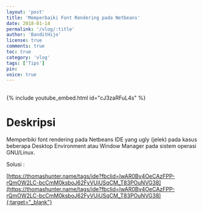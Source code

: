 ```yaml
---
layout: 'post'
title: 'Memperbaiki Font Rendering pada Netbeans'
date: 2018-01-14
permalink: '/vlog/:title'
author: 'BanditHijo'
license: true
comments: true
toc: true
category: 'vlog'
tags: ['Tips']
pin:
voice: true
---
```


<div style="margin-top:30px;"></div>

{% include youtube_embed.html id="cJ3zaRFuL4s" %}

# Deskripsi

Memperbiki font rendering pada Netbeans IDE yang ugly (jelek) pada kasus beberapa Desktop Environment atau Window Manager pada sistem operasi GNU/Linux.

Solusi :

[https://thomashunter.name/tags/ide?fbclid=IwAR0Bv4OeCAzFPP-rQmOW2LC-bcCmM0ksboJ62FyVUiUSqCM_T83POuNVG38](https://thomashunter.name/tags/ide?fbclid=IwAR0Bv4OeCAzFPP-rQmOW2LC-bcCmM0ksboJ62FyVUiUSqCM_T83POuNVG38){:target="_blank"}
